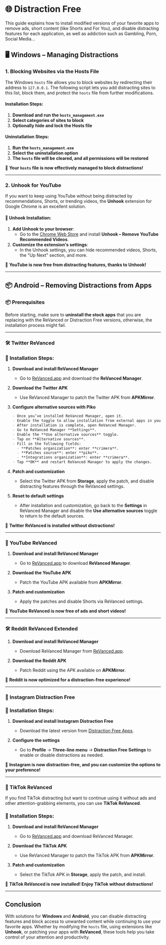 
# 🌐 Distraction Free

This guide explains how to install modified versions of your favorite apps to remove ads, short content (like Shorts and For You), and disable distracting features for each application, as well as addiction such as Gambling, Porn, Social Media...

## 🖥️ Windows – Managing Distractions

### 1. **Blocking Websites via the Hosts File**

The Windows `hosts` file allows you to block websites by redirecting their address to `127.0.0.1`. The following script lets you add distracting sites to this list, block them, and protect the `hosts` file from further modifications.

#### **Installation Steps:**

1. **Download and run the `hosts_management.exe`**
2. **Select categories of sites to block**
3. **Optionally hide and lock the Hosts file**

#### **Uninstallation Steps:**

1. **Run the `hosts_management.exe`**
2. **Select the uninstallation option**
3. **The `hosts` file will be cleared, and all permissions will be restored**

🎉 **Your `hosts` file is now effectively managed to block distractions!**

---

### 2. **Unhook for YouTube**

If you want to keep using YouTube without being distracted by recommendations, Shorts, or trending videos, the **Unhook** extension for Google Chrome is an excellent solution.

#### 🔗 **Unhook Installation:**
1. **Add Unhook to your browser**:
   - Go to the [Chrome Web Store](https://chromewebstore.google.com/detail/unhook-remove-youtube-rec/khncfooichmfjbepaaaebmommgaepoid) and install **Unhook – Remove YouTube Recommended Videos**.
2. **Customize the extension's settings**:
   - In the Unhook settings, you can hide recommended videos, Shorts, the "Up Next" section, and more.

🎉 **YouTube is now free from distracting features, thanks to Unhook!**

---

## 📦 Android – Removing Distractions from Apps

### 📦 Prerequisites

Before starting, make sure to **uninstall the stock apps** that you are replacing with the ReVanced or Distraction Free versions, otherwise, the installation process might fail.

---

### 🛠️ Twitter ReVanced

### 🔗 **Installation Steps:**

1. **Download and install ReVanced Manager**
   - Go to [ReVanced.app](https://revanced.app) and download the **ReVanced Manager**.

2. **Download the Twitter APK**
   - Use ReVanced Manager to patch the Twitter APK from **APKMirror**.

3. **Configure alternative sources with Piko**
   ```markdown
   - Once you’ve installed ReVanced Manager, open it.
   - Enable the toggle to allow installation from external apps in your device’s settings.
   - After installation is complete, open ReVanced Manager.
   - Go to ReVanced Manager **Settings**.
   - Enable the **Use alternative sources** toggle.
   - Tap on **Alternative sources**.
   - Fill in the following fields:
     - **Patches organization**: enter **crimera**.
     - **Patches source**: enter **piko**.
     - **Integrations organization**: enter **crimera**.
   - Tap **OK** and restart ReVanced Manager to apply the changes.

4. **Patch and customization**
   - Select the Twitter APK from **Storage**, apply the patch, and disable distracting features through the ReVanced settings.

5. **Reset to default settings**
   - After installation and customization, go back to the **Settings** in ReVanced Manager and disable the **Use alternative sources** toggle to return to the default sources.

🎉 **Twitter ReVanced is installed without distractions!**

---

### 🎥 YouTube ReVanced

1. **Download and install ReVanced Manager**
   - Go to [ReVanced.app](https://revanced.app) to download **ReVanced Manager**.

2. **Download the YouTube APK**
   - Patch the YouTube APK available from **APKMirror**.

3. **Patch and customization**
   - Apply the patches and disable Shorts via ReVanced settings.

🎉 **YouTube ReVanced is now free of ads and short videos!**

---

### 🛠️ Reddit ReVanced Extended

1. **Download and install ReVanced Manager**
   - Download ReVanced Manager from [ReVanced.app](https://revanced.app).

2. **Download the Reddit APK**
   - Patch Reddit using the APK available on **APKMirror**.

🎉 **Reddit is now optimized for a distraction-free experience!**

---

### 📸 Instagram Distraction Free

### 🔗 **Installation Steps:**

1. **Download and install Instagram Distraction Free**
   - Download the latest version from [Distraction Free Apps](https://www.distractionfreeapps.com/download.html).

2. **Configure the settings**
   - Go to **Profile** -> **Three-line menu** -> **Distraction Free Settings** to enable or disable distractions as needed.

🎉 **Instagram is now distraction-free, and you can customize the options to your preference!**

---

### 🎵 TikTok ReVanced

If you find TikTok distracting but want to continue using it without ads and other attention-grabbing elements, you can use **TikTok ReVanced**.

### 🔗 **Installation Steps:**

1. **Download and install ReVanced Manager**
   - Go to [ReVanced.app](https://revanced.app) and download ReVanced Manager.

2. **Download the TikTok APK**
   - Use ReVanced Manager to patch the TikTok APK from **APKMirror**.

3. **Patch and customization**
   - Select the TikTok APK in **Storage**, apply the patch, and install.

🎉 **TikTok ReVanced is now installed! Enjoy TikTok without distractions!**

---

## Conclusion

With solutions for **Windows** and **Android**, you can disable distracting features and block access to unwanted content while continuing to use your favorite apps. Whether by modifying the `hosts` file, using extensions like **Unhook**, or patching your apps with **ReVanced**, these tools help you take control of your attention and productivity.

